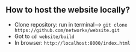 ## How to host the website locally?

- Clone repository: run in terminal--> `git clone https://github.com/networkx/website.git`
- Got to `cd website/build`
- In browser: `http://localhost:8000/index.html`
